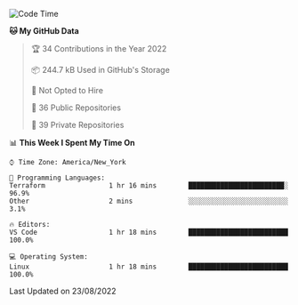 <!--START_SECTION:waka-->
![Code Time](http://img.shields.io/badge/Code%20Time-65%20hrs%2028%20mins-blue)

**🐱 My GitHub Data** 

> 🏆 34 Contributions in the Year 2022
 > 
> 📦 244.7 kB Used in GitHub's Storage 
 > 
> 🚫 Not Opted to Hire
 > 
> 📜 36 Public Repositories 
 > 
> 🔑 39 Private Repositories  
 > 
📊 **This Week I Spent My Time On** 

```text
⌚︎ Time Zone: America/New_York

💬 Programming Languages: 
Terraform                1 hr 16 mins        ████████████████████████░   96.9% 
Other                    2 mins              ░░░░░░░░░░░░░░░░░░░░░░░░░   3.1%

🔥 Editors: 
VS Code                  1 hr 18 mins        █████████████████████████   100.0%

💻 Operating System: 
Linux                    1 hr 18 mins        █████████████████████████   100.0%

```


 Last Updated on 23/08/2022
<!--END_SECTION:waka-->